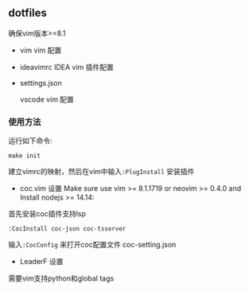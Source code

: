 ## dotfiles

确保vim版本>=8.1 

- vim
vim 配置

- ideavimrc
  IDEA vim 插件配置

- settings.json

  vscode vim 配置

### 使用方法

运行如下命令:

`make init`

建立vimrc的映射，然后在vim中输入`:PlugInstall` 安装插件

- coc.vim 设置
Make sure use vim >= 8.1.1719 or neovim >= 0.4.0 and Install nodejs >= 14.14:

首先安装coc插件支持lsp

```
:CocInstall coc-json coc-tsserver
```

输入`:CocConfig` 来打开coc配置文件 coc-setting.json

- LeaderF 设置

需要vim支持python和global tags



